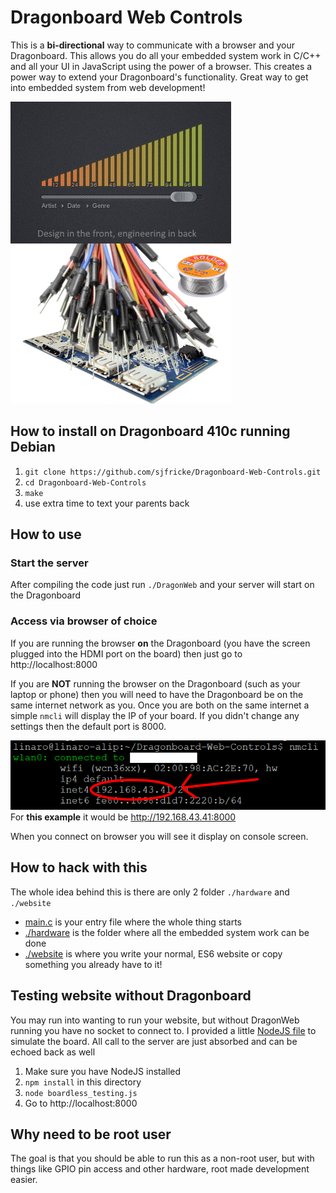 # Dragonboard Web Controls

This is a **bi-directional** way to communicate with a browser and your Dragonboard. This allows you do all your embedded system work in C/C++ and all your UI in JavaScript using the power of a browser. This creates a power way to extend your Dragonboard's functionality. Great way to get into embedded system from web development!

![logo](docs/DWC-Logo.png)

## How to install on Dragonboard 410c running Debian

1. `git clone https://github.com/sjfricke/Dragonboard-Web-Controls.git`
2. `cd Dragonboard-Web-Controls`
3. `make`
4. use extra time to text your parents back

## How to use

### Start the server

After compiling the code just run `./DragonWeb` and your server will start on the Dragonboard

### Access via browser of choice

If you are running the browser **on** the Dragonboard (you have the screen plugged into the HDMI port on the board) then just go to http://localhost:8000

If you are **NOT** running the browser on the Dragonboard (such as your laptop or phone) then you will need to have the Dragonboard be on the same internet network as you.
Once you are both on the same internet a simple `nmcli` will display the IP of your board.
If you didn't change any settings then the default port is 8000.

![nmcli](docs/nmcli.png)
For **this example** it would be http://192.168.43.41:8000

When you connect on browser you will see it display on console screen.

## How to hack with this

The whole idea behind this is there are only 2 folder `./hardware` and `./website`

- [main.c](./main.c) is your entry file where the whole thing starts
- [./hardware](./hardware) is the folder where all the embedded system work can be done
- [./website](./webiste) is where you write your normal, ES6 website or copy something you already have to it!

## Testing website without Dragonboard

You may run into wanting to run your website, but without DragonWeb running you have no socket to connect to. I provided a little [NodeJS file](./boardless_testing.js) to simulate the board. All call to the server are just absorbed and can be echoed back as well

1. Make sure you have NodeJS installed
2. `npm install` in this directory
3. `node boardless_testing.js`
4. Go to http://localhost:8000


## Why need to be root user

The goal is that you should be able to run this as a non-root user, but with things like GPIO pin access and other hardware, root made development easier.
